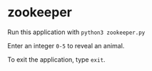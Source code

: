 # zookeeper

Run this application with `python3 zookeeper.py`

Enter an integer `0-5` to reveal an animal. 

To exit the application, type `exit`.
